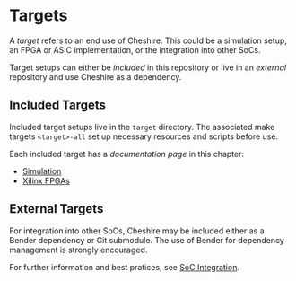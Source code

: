 # Targets

A *target* refers to an end use of Cheshire. This could be a simulation setup, an FPGA or ASIC implementation, or the integration into other SoCs.

Target setups can either be *included* in this repository or live in an *external* repository and use Cheshire as a dependency.

## Included Targets

Included target setups live in the `target` directory. The associated make targets `<target>-all`  set up necessary resources and scripts before use.

Each included target has a *documentation page* in this chapter:

- [Simulation](sim.md)
- [Xilinx FPGAs](xilinx.md)

## External Targets

For integration into other SoCs, Cheshire may be included either as a Bender dependency or Git submodule. The use of Bender for dependency management is strongly encouraged.

For further information and best pratices, see [SoC Integration](integr.md).
